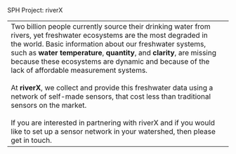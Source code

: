 SPH Project: riverX
<table><tbody><tr><td>Two billion people currently source their drinking water from rivers, yet freshwater ecosystems are the most degraded in the world. Basic information about our freshwater systems, such as <strong>water temperature</strong>, <strong>quantity</strong>, and <strong>clarity</strong>, are missing because these ecosystems are dynamic and because of the lack of affordable measurement systems.<br/>
<br/>
At <strong>riverX</strong>, we collect and provide this freshwater data using a network of self-made sensors, that cost less than traditional sensors on the market.<br/>
<br/>
If you are interested in partnering with riverX and if you would like to set up a sensor network in your watershed, then please get in touch.</td><td></td></tr></tbody></table>

  
